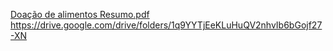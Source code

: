 
[Doação de alimentos Resumo.pdf](https://github.com/user-attachments/files/20560486/Doacao.de.alimentos.Resumo.pdf)
https://drive.google.com/drive/folders/1q9YYTjEeKLuHuQV2nhvIb6bGojf27-XN
